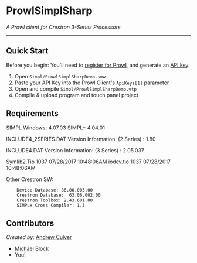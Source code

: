 # ProwlSimplSharp

*A Prowl client for Crestron 3-Series Processors.*

----

## Quick Start

Before you begin: You'll need to [register for Prowl](https://www.prowlapp.com/register.php), and generate an [API key](http://www.prowlapp.com/api_settings.php).

1. Open `Simpl/ProwlSimplSharpDemo.smw`
2. Paste your API Key into the Prowl Client's `ApiKeys[1]` parameter.
3. Open and compile `Simpl/ProwlSimplSharpDemo.vtp`
3. Compile & upload program and touch panel project

## Requirements

SIMPL Windows:  4.07.03
SIMPL+  4.04.01

INCLUDE4_2SERIES.DAT Version Information:
        (2 Series)  : 1.80

INCLUDE4.DAT Version Information:
        (3 Series)  : 2.05.037

Symlib2.Tio 1037  07/28/2017 10:48:06AM 
  iodev.tio 1037  07/28/2017 10:48:06AM 

Other Crestron SW:

        Device Database: 86.00.003.00
        Crestron Database:  63.06.002.00
        Crestron Toolbox: 2.43.601.00
        SIMPL+ Cross Compiler: 1.3

## Contributors

*Created by:* [Andrew Culver](https://github.com/culvr)  

  
* [Michael Block](https://github.com/michaelblock42)
* You!
